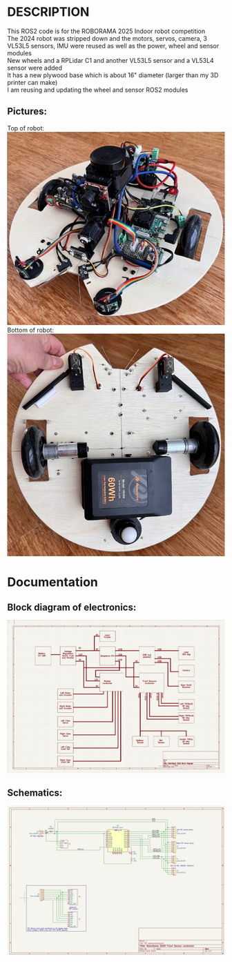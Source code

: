 # DESCRIPTION
This ROS2 code is for the ROBORAMA 2025 Indoor robot competition<br>
The 2024 robot was stripped down and the motors, servos, camera, 3 VL53L5 sensors, IMU were reused as well as the power, wheel and sensor modules<br>
New wheels and a RPLidar C1 and another VL53L5 sensor and a VL53L4 sensor were added<br>
It has a new plywood base which is about 16" diameter (larger than my 3D printer can make)<br>
I am reusing and updating the wheel and sensor ROS2 modules<br>

## Pictures:
Top of robot:<br>
![Robot top](support/RoboRama25_Robot_top_pic.jpg) <br>
Bottom of robot:<br>
![Robot top](support/RoboRama25_Robot_bot_pic.jpg) <br>

# Documentation
## Block diagram of electronics:
![Block diagram](support/RoboRama25_Block_Diagram.jpg) <br>

## Schematics:
![Front Sensor Controller](support/RoboRama25_Front_Sensor_Controller_Schematic.jpg) <br>
